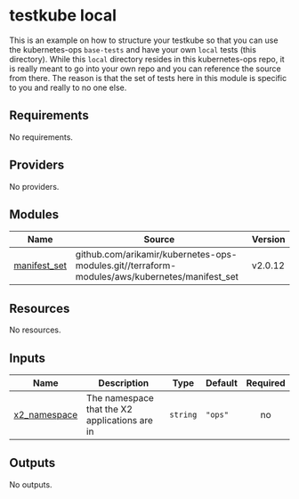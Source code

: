# testkube local
This is an example on how to structure your testkube so that you can use the kubernetes-ops `base-tests`
and have your own `local` tests (this directory).  While this `local` directory resides in this kubernetes-ops
repo, it is really meant to go into your own repo and you can reference the source from there.  The reason
is that the set of tests here in this module is specific to you and really to no one else.

## Requirements

No requirements.

## Providers

No providers.

## Modules

| Name | Source | Version |
|------|--------|---------|
| <a name="module_manifest_set"></a> [manifest\_set](#module\_manifest\_set) | github.com/arikamir/kubernetes-ops-modules.git//terraform-modules/aws/kubernetes/manifest_set | v2.0.12 |

## Resources

No resources.

## Inputs

| Name | Description | Type | Default | Required |
|------|-------------|------|---------|:--------:|
| <a name="input_x2_namespace"></a> [x2\_namespace](#input\_x2\_namespace) | The namespace that the X2 applications are in | `string` | `"ops"` | no |

## Outputs

No outputs.

